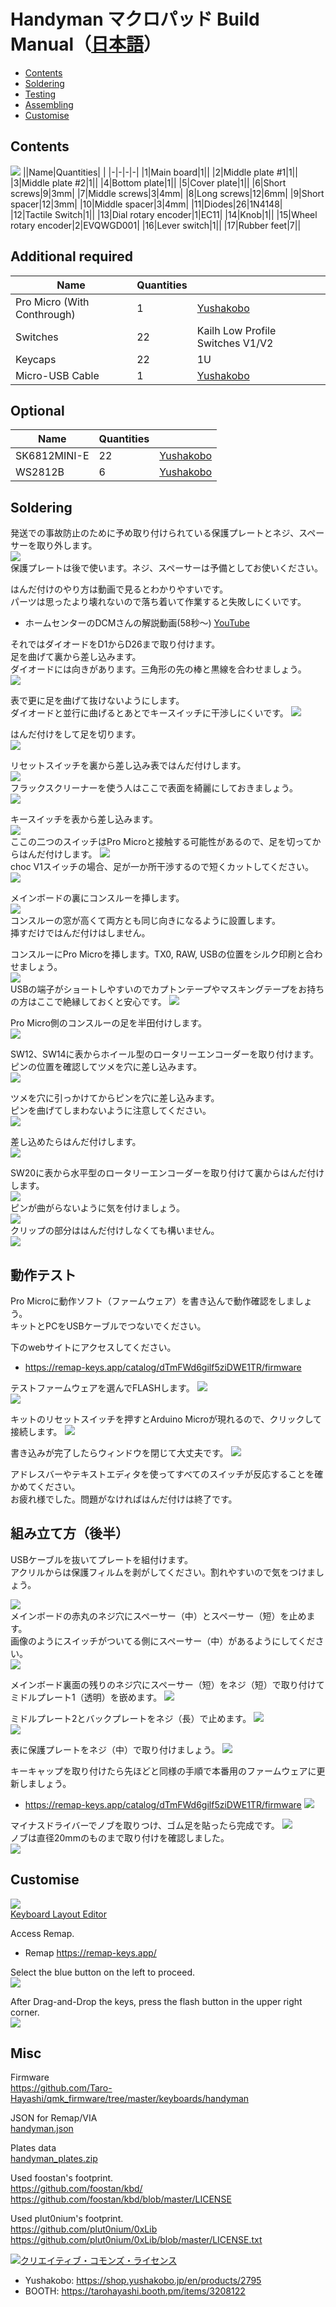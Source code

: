 # Handyman マクロパッド Build Manual（[日本語](https://github.com/Taro-Hayashi/Handyman/blob/main/README.md)）
- [Contents](#Contents)
- [Soldering](#Soldering)
- [Testing](#Testing)
- [Assembling](#Assembling)
- [Customise](#Customise)


## Contents
![](img/IMG_39352.jpg)
||Name|Quantities| |
|-|-|-|-|
|1|Main board|1||
|2|Middle plate #1|1||
|3|Middle plate #2|1||
|4|Bottom plate|1||
|5|Cover plate|1||
|6|Short screws|9|3mm|
|7|Middle screws|3|4mm|
|8|Long screws|12|6mm|
|9|Short spacer|12|3mm|
|10|Middle spacer|3|4mm|
|11|Diodes|26|1N4148|
|12|Tactile Switch|1||
|13|Dial rotary encoder|1|EC11|
|14|Knob|1||
|15|Wheel rotary encoder|2|EVQWGD001|
|16|Lever switch|1||
|17|Rubber feet|7||

## Additional required
|Name|Quantities||
|-|-|-|
|Pro Micro (With Conthrough)|1|[Yushakobo](https://shop.yushakobo.jp/en/products/promicro-spring-pinheader)|
|Switches|22|Kailh Low Profile Switches V1/V2|
|Keycaps|22|1U|
|Micro-USB Cable|1|[Yushakobo](https://shop.yushakobo.jp/en/products/usb-cable-micro-b-0-8m)|

## Optional
|Name|Quantities||
|-|-|-|
|SK6812MINI-E|22|[Yushakobo](https://shop.yushakobo.jp/en/products/sk6812mini-e-10)|
|WS2812B|6|[Yushakobo](https://shop.yushakobo.jp/en/products/a0800ws-01-10)|

## Soldering
発送での事故防止のために予め取り付けられている保護プレートとネジ、スペーサーを取り外します。  
![](img/IMG_3936.jpg)  
保護プレートは後で使います。ネジ、スペーサーは予備としてお使いください。

はんだ付けのやり方は動画で見るとわかりやすいです。  
パーツは思ったより壊れないので落ち着いて作業すると失敗しにくいです。  
 - ホームセンターのDCMさんの解説動画(58秒～)  [YouTube](https://www.youtube.com/watch?v=JFQg_ObITYE&t=58s)

それではダイオードをD1からD26まで取り付けます。  
足を曲げて裏から差し込みます。  
ダイオードには向きがあります。三角形の先の棒と黒線を合わせましょう。  
![](img/diode1.jpg)  

表で更に足を曲げて抜けないようにします。  
ダイオードと並行に曲げるとあとでキースイッチに干渉しにくいです。
![](img/diode2.jpg)  

はんだ付けをして足を切ります。  
![](img/diode3.jpg)   

リセットスイッチを裏から差し込み表ではんだ付けします。  
![](img/reset1.jpg)   
フラックスクリーナーを使う人はここで表面を綺麗にしておきましょう。  
![](img/reset2.jpg)   

キースイッチを表から差し込みます。  
![](img/keyswitch1.jpg)  
ここの二つのスイッチはPro Microと接触する可能性があるので、足を切ってからはんだ付けします。
![](img/keyswitch2.jpg)  
choc V1スイッチの場合、足が一か所干渉するので短くカットしてください。
![](img/keyswitch3.jpg)  

メインボードの裏にコンスルーを挿します。  
![](img/promicro1.jpg)   
コンスルーの窓が高くて両方とも同じ向きになるように設置します。  
挿すだけではんだ付けはしません。  

コンスルーにPro Microを挿します。TX0, RAW, USBの位置をシルク印刷と合わせましょう。   
![](img/promicro2.jpg)   
USBの端子がショートしやすいのでカプトンテープやマスキングテープをお持ちの方はここで絶縁しておくと安心です。 
![](img/promicro2_5.jpg) 

Pro Micro側のコンスルーの足を半田付けします。  
![](img/promicro3.jpg)   

SW12、SW14に表からホイール型のロータリーエンコーダーを取り付けます。  
ピンの位置を確認してツメを穴に差し込みます。  
![](img/wheel1.jpg)  

ツメを穴に引っかけてからピンを穴に差し込みます。  
ピンを曲げてしまわないように注意してください。  
![](img/wheel2.jpg)  

差し込めたらはんだ付けします。  
![](img/wheel3.jpg)  

SW20に表から水平型のロータリーエンコーダーを取り付けて裏からはんだ付けします。  
![](img/rot1.jpg)  
ピンが曲がらないように気を付けましょう。  
![](img/rot2.jpg)  
クリップの部分ははんだ付けしなくても構いません。  
![](img/rot3.jpg)  

## 動作テスト
Pro Microに動作ソフト（ファームウェア）を書き込んで動作確認をしましょう。  
キットとPCをUSBケーブルでつないでください。   

下のwebサイトにアクセスしてください。
- https://remap-keys.app/catalog/dTmFWd6gilf5ziDWE1TR/firmware

テストファームウェアを選んでFLASHします。
![](img/remap02.jpg)  
![](img/remap03.jpg)  

キットのリセットスイッチを押すとArduino Microが現れるので、クリックして接続します。
![](img/remap04.jpg) 

書き込みが完了したらウィンドウを閉じて大丈夫です。
![](img/remap05.jpg) 

アドレスバーやテキストエディタを使ってすべてのスイッチが反応することを確かめてください。  
お疲れ様でした。問題がなければはんだ付けは終了です。

## 組み立て方（後半）
USBケーブルを抜いてプレートを組付けます。  
アクリルからは保護フィルムを剥がしてください。割れやすいので気をつけましょう。  

![](img/bottom1.jpg)  
メインボードの赤丸のネジ穴にスペーサー（中）とスペーサー（短）を止めます。  
画像のようにスイッチがついてる側にスペーサー（中）があるようにしてください。  
![](img/bottom2.jpg)  

メインボード裏面の残りのネジ穴にスペーサー（短）をネジ（短）で取り付けてミドルプレート1（透明）を嵌めます。
![](img/bottom3.jpg)  

ミドルプレート2とバックプレートをネジ（長）で止めます。
![](img/bottom4.jpg)  
![](img/bottom5.jpg)  

表に保護プレートをネジ（中）で取り付けましょう。
![](img/bottom6.jpg)  

キーキャップを取り付けたら先ほどと同様の手順で本番用のファームウェアに更新しましょう。
- https://remap-keys.app/catalog/dTmFWd6gilf5ziDWE1TR/firmware
![](img/remap06.jpg)  

マイナスドライバーでノブを取りつけ、ゴム足を貼ったら完成です。
![](img/nob.jpg)  
ノブは直径20mmのものまで取り付けを確認しました。  
![](img/full.jpg)  

## Customise
![](img/layout.png)  
[Keyboard Layout Editor](http://www.keyboard-layout-editor.com/#/gists/b1de3d8b33b46ababd2dff071c8af257)  

Access Remap.  
- Remap https://remap-keys.app/

Select the blue button on the left to proceed.  
![](img/remap1.png)  

After Drag-and-Drop the keys, press the flash button in the upper right corner.  
![](img/remap3.png)  

## Misc
Firmware  
https://github.com/Taro-Hayashi/qmk_firmware/tree/master/keyboards/handyman

JSON for Remap/VIA  
[handyman.json](https://github.com/Taro-Hayashi/Handyman/releases/download/14.19/handyman.json)  

Plates data   
[handyman_plates.zip](https://github.com/Taro-Hayashi/Handyman/releases/download/14.19/handyman_plates.zip)  

Used foostan's footprint.  
https://github.com/foostan/kbd/  
https://github.com/foostan/kbd/blob/master/LICENSE  

Used plut0nium's footprint.  
https://github.com/plut0nium/0xLib  
https://github.com/plut0nium/0xLib/blob/master/LICENSE.txt  

<a rel="license" href="http://creativecommons.org/licenses/by-sa/4.0/"><img alt="クリエイティブ・コモンズ・ライセンス" style="border-width:0" src="https://i.creativecommons.org/l/by-sa/4.0/88x31.png" /></a><br />

- Yushakobo: https://shop.yushakobo.jp/en/products/2795  
- BOOTH: https://tarohayashi.booth.pm/items/3208122
